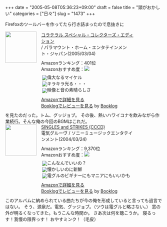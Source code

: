 +++
date = "2005-05-08T05:36:23+09:00"
draft = false
title = "頭がおかしい"
categories = ["日々"]
slug = "1473"
+++

Firefoxのツールバーを作ってたら行き詰まったので息抜きに
<div class="booklog-all" style="margin-bottom:10px;"><div class="booklog-img" style="float:left; margin-right:15px;"><a href="http://www.amazon.co.jp/exec/obidos/ASIN/B0002U8NPC/ieiriblog-22" target="_blank"><img src="http://images.amazon.com/images/P/B0002U8NPC.09._SCMZZZZZZZ_.jpg"  class="booklog-imgsrc" style="border:0px; width:100px"></a><br></div><div class="booklog-data" style="float:left; width:300px;"><div class="booklog-title"><a href="http://www.amazon.co.jp/exec/obidos/ASIN/B0002U8NPC/ieiriblog-22" target="_blank">コラテラル スペシャル・コレクターズ・エディション</a></div><div class="booklog-pub"> / パラマウント・ホーム・エンタテインメント・ジャパン(2005/03/04)</div><div class="booklog-info" style="margin-top:10px;">Amazonランキング：401位<br>Amazonおすすめ度：<img src="http://booklog.jp/img/4.gif"><br><div class="booklog-review" style="margin-top:6px; padding-left:3px;"><img src="http://booklog.jp/img/4.gif" align="absmiddle">偉大なるマイケル<br><img src="http://booklog.jp/img/4.gif" align="absmiddle">キラキラ光る・・・<br><img src="http://booklog.jp/img/5.gif" align="absmiddle">映像と音の素晴らしさ<br></div></div><div class="booklog-link" style="margin-top:10px;"><a href="http://www.amazon.co.jp/exec/obidos/ASIN/B0002U8NPC/ieiriblog-22" target="_blank">Amazonで詳細を見る</a><br><a href="http://booklog.jp/asin/B0002U8NPC" target="_blank">Booklogでレビューを見る</a> by <a href="http://booklog.jp" target="_blank">Booklog</a><br></div></div><br style="clear:left"></div>
を見たのだった。トム、グッジョブ。
その後、熱いハワイコナを飲みながら作業続行。そんな俺の今回のBGMはこれだ。
<div class="booklog-all" style="margin-bottom:10px;"><div class="booklog-img" style="float:left; margin-right:15px;"><a href="http://www.amazon.co.jp/exec/obidos/ASIN/B0001FAAYK/ieiriblog-22" target="_blank"><img src="http://images.amazon.com/images/P/B0001FAAYK.09._SCMZZZZZZZ_.jpg"  class="booklog-imgsrc" style="border:0px; width:100px"></a><br></div><div class="booklog-data" style="float:left; width:300px;"><div class="booklog-title"><a href="http://www.amazon.co.jp/exec/obidos/ASIN/B0001FAAYK/ieiriblog-22" target="_blank">SINGLES and STRIKES (CCCD)</a></div><div class="booklog-pub">電気グルーヴ / ソニーミュージックエンタテインメント(2004/03/24)</div><div class="booklog-info" style="margin-top:10px;">Amazonランキング：9,370位<br>Amazonおすすめ度：<img src="http://booklog.jp/img/3.gif"><br><div class="booklog-review" style="margin-top:6px; padding-left:3px;"><img src="http://booklog.jp/img/2.gif" align="absmiddle">こんなんでいいの？<br><img src="http://booklog.jp/img/4.gif" align="absmiddle">懐かしいのに新鮮<br><img src="http://booklog.jp/img/4.gif" align="absmiddle">電グルのビギナーにもマニアにもいいかも<br></div></div><div class="booklog-link" style="margin-top:10px;"><a href="http://www.amazon.co.jp/exec/obidos/ASIN/B0001FAAYK/ieiriblog-22" target="_blank">Amazonで詳細を見る</a><br><a href="http://booklog.jp/asin/B0001FAAYK" target="_blank">Booklogでレビューを見る</a> by <a href="http://booklog.jp" target="_blank">Booklog</a><br></div></div><br style="clear:left"></div>
このアルバムに納められている曲たちが今の俺を形成していると言っても過言ではない。
そう、源泉だ。電気、グッジョブ。（ツウは電グルと略さない。）
窓の外が明るくなってきた。もうこんな時間か。
さあ次は何を聴こうか。
寝るっす！我慢の限界っす！
おやすミンク！（毛皮）

